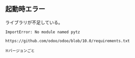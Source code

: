 ## 起動時エラー
ライブラリが不足している。
```
ImportError: No module named pytz

https://github.com/odoo/odoo/blob/10.0/requirements.txt

※バージョンごと
```

